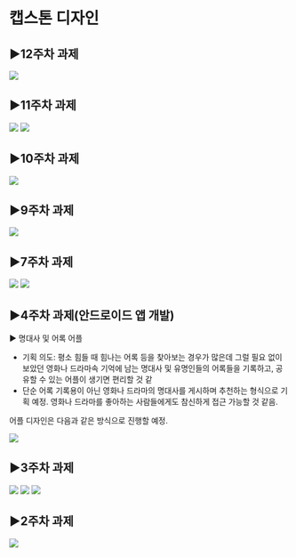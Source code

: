 # 캡스톤 디자인

## ▶12주차 과제
 <img width="" height="" src="./png/12weeks.PNG">

## ▶11주차 과제
 <img width="" height="" src="./png/11weeks_1.PNG">
 <img width="" height="" src="./png/11weeks_2.PNG">
 
 ## ▶10주차 과제
 <img width="" height="" src="./png/10weeks.PNG">
 
 ## ▶9주차 과제
 <img width="" height="" src="./png/9weeks.gif">
 
 ## ▶7주차 과제
 <img width="" height="" src="./png/pic1.PNG">
 <img width="" height="" src="./png/pic2.PNG">
 
 ## ▶4주차 과제(안드로이드 앱 개발)
  ▶ 명대사 및 어록 어플
  - 기획 의도: 평소 힘들 때 힘나는 어록 등을 찾아보는 경우가 많은데 그럴 필요 없이 보았던 영화나 드라마속 기억에 남는 명대사 및 유명인들의 어록들을 기록하고, 공유할 수 있는 어플이 생기면 편리할     것 같
  - 단순 어록 기록용이 아닌 영화나 드라마의 명대사를 게시하며 추천하는 형식으로 기획 예정. 영화나 드라마를 좋아하는 사람들에게도 참신하게 접근 가능할 것 같음.
  
  어플 디자인은 다음과 같은 방식으로 진행할 예정.
  
<img width="" height="" src="./png/Untitled.png">

## ▶3주차 과제
<img width="" height="" src="./png/3-1.PNG">
<img width="" height="" src="./png/3-2.PNG">
<img width="" height="" src="./png/3-3.PNG">

## ▶2주차 과제
<img width="" height="" src="./png/2wk.PNG">
